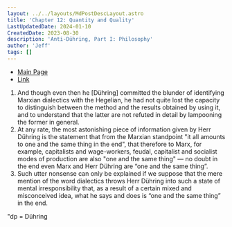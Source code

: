 ```yaml
---
layout: ../../layouts/MdPostDescLayout.astro
title: 'Chapter 12: Quantity and Quality'
LastUpdatedDate: 2024-01-10
CreatedDate: 2023-08-30
description: 'Anti-Dühring, Part I: Philosophy'
author: 'Jeff'
tags: []
---
```


* [Main Page](https://www.marxists.org/archive/marx/works/1877/anti-duhring/)
* [Link](https://www.marxists.org/archive/marx/works/1877/anti-duhring/)

1. And though even then he [Dühring] committed the blunder of identifying Marxian dialectics with the Hegelian, he had not quite lost the capacity to distinguish between the method and the results obtained by using it, and to understand that the latter are not refuted in detail by lampooning the former in general.
1. At any rate, the most astonishing piece of information given by Herr Dühring is the statement that from the Marxian standpoint "it all amounts to one and the same thing in the end", that therefore to Marx, for example, capitalists and wage-workers, feudal, capitalist and socialist modes of production are also "one and the same thing" — no doubt in the end even Marx and Herr Dühring are “one and the same thing”.
1. Such utter nonsense can only be explained if we suppose that the mere mention of the word dialectics throws Herr Dühring into such a state of mental irresponsibility that, as a result of a certain mixed and misconceived idea, what he says and does is “one and the same thing” in the end. 




"dp = Dühring

